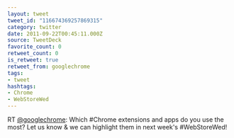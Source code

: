 ```yaml
---
layout: tweet
tweet_id: "116674369257869315"
category: twitter
date: 2011-09-22T00:45:11.000Z
source: TweetDeck
favorite_count: 0
retweet_count: 0
is_retweet: true
retweet_from: googlechrome
tags:
- tweet
hashtags:
- Chrome
- WebStoreWed
---
```


RT [@googlechrome](https://twitter.com/@googlechrome): Which #Chrome extensions and apps do you use the most? Let us know & we can highlight them in next week's #WebStoreWed!
